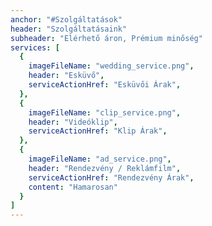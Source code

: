 ```yaml
---
anchor: "#Szolgáltatások"
header: "Szolgáltatásaink"
subheader: "Elérhető áron, Prémium minőség"
services: [
  {
    imageFileName: "wedding_service.png",
    header: "Esküvő",
    serviceActionHref: "Esküvői Árak",
  },
  {
    imageFileName: "clip_service.png",
    header: "Videóklip",
    serviceActionHref: "Klip Árak",
  },
  {
    imageFileName: "ad_service.png",
    header: "Rendezvény / Reklámfilm",
    serviceActionHref: "Rendezvény Árak",
    content: "Hamarosan"
  }
]
---
```

